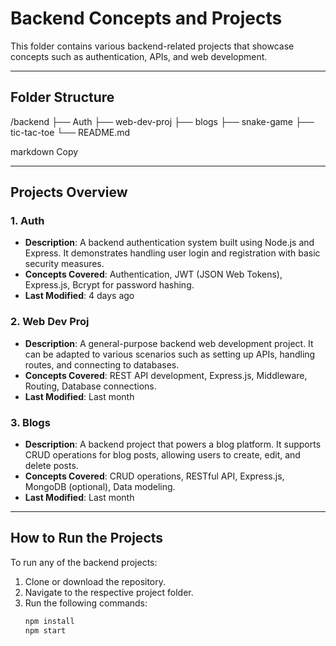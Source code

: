 # Backend Concepts and Projects

This folder contains various backend-related projects that showcase concepts such as authentication, APIs, and web development.

---

## Folder Structure

/backend ├── Auth ├── web-dev-proj ├── blogs ├── snake-game ├── tic-tac-toe └── README.md

markdown
Copy

---

## Projects Overview

### 1. **Auth**  
   - **Description**: A backend authentication system built using Node.js and Express. It demonstrates handling user login and registration with basic security measures.
   - **Concepts Covered**: Authentication, JWT (JSON Web Tokens), Express.js, Bcrypt for password hashing.
   - **Last Modified**: 4 days ago

### 2. **Web Dev Proj**  
   - **Description**: A general-purpose backend web development project. It can be adapted to various scenarios such as setting up APIs, handling routes, and connecting to databases.
   - **Concepts Covered**: REST API development, Express.js, Middleware, Routing, Database connections.
   - **Last Modified**: Last month

### 3. **Blogs**  
   - **Description**: A backend project that powers a blog platform. It supports CRUD operations for blog posts, allowing users to create, edit, and delete posts.
   - **Concepts Covered**: CRUD operations, RESTful API, Express.js, MongoDB (optional), Data modeling.
   - **Last Modified**: Last month


---

## How to Run the Projects

To run any of the backend projects:

1. Clone or download the repository.
2. Navigate to the respective project folder.
3. Run the following commands:
   ```bash
   npm install
   npm start
